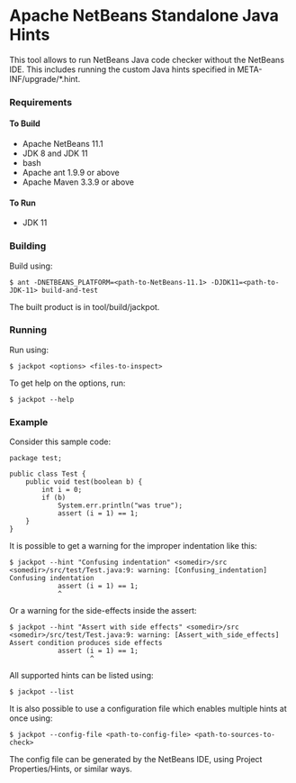 <!--

    Licensed to the Apache Software Foundation (ASF) under one
    or more contributor license agreements.  See the NOTICE file
    distributed with this work for additional information
    regarding copyright ownership.  The ASF licenses this file
    to you under the Apache License, Version 2.0 (the
    "License"); you may not use this file except in compliance
    with the License.  You may obtain a copy of the License at

      http://www.apache.org/licenses/LICENSE-2.0

    Unless required by applicable law or agreed to in writing,
    software distributed under the License is distributed on an
    "AS IS" BASIS, WITHOUT WARRANTIES OR CONDITIONS OF ANY
    KIND, either express or implied.  See the License for the
    specific language governing permissions and limitations
    under the License.

-->

# Apache NetBeans Standalone Java Hints

This tool allows to run NetBeans Java code checker without the NetBeans IDE. This includes running the custom Java hints specified in META-INF/upgrade/*.hint.

### Requirements

#### To Build

* Apache NetBeans 11.1
* JDK 8 and JDK 11
* bash
* Apache ant 1.9.9 or above
* Apache Maven 3.3.9 or above

#### To Run

* JDK 11

### Building

Build using:

```
$ ant -DNETBEANS_PLATFORM=<path-to-NetBeans-11.1> -DJDK11=<path-to-JDK-11> build-and-test
```

The built product is in tool/build/jackpot.

### Running

Run using:

```
$ jackpot <options> <files-to-inspect>
```

To get help on the options, run:

```
$ jackpot --help
```

### Example

Consider this sample code:

```
package test;

public class Test {
    public void test(boolean b) {
        int i = 0;
        if (b)
            System.err.println("was true");
            assert (i = 1) == 1;
    }
}
```

It is possible to get a warning for the improper indentation like this:
```
$ jackpot --hint "Confusing indentation" <somedir>/src
<somedir>/src/test/Test.java:9: warning: [Confusing_indentation] Confusing indentation
            assert (i = 1) == 1;
            ^
```

Or a warning for the side-effects inside the assert:
```
$ jackpot --hint "Assert with side effects" <somedir>/src
<somedir>/src/test/Test.java:9: warning: [Assert_with_side_effects] Assert condition produces side effects
            assert (i = 1) == 1;
                    ^
```

All supported hints can be listed using:
```
$ jackpot --list
```

It is also possible to use a configuration file which enables multiple hints at once using:
```
$ jackpot --config-file <path-to-config-file> <path-to-sources-to-check>
```

The config file can be generated by the NetBeans IDE, using Project Properties/Hints, or similar ways.
